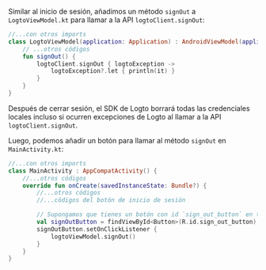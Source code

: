 Similar al inicio de sesión, añadimos un método `signOut` a `LogtoViewModel.kt` para llamar a la API `logtoClient.signOut`:

```kotlin
//...con otros imports
class LogtoViewModel(application: Application) : AndroidViewModel(application) {
    // ...otros códigos
    fun signOut() {
        logtoClient.signOut { logtoException ->
            logtoException?.let { println(it) }
        }
    }
}
```

Después de cerrar sesión, el SDK de Logto borrará todas las credenciales locales incluso si ocurren excepciones de Logto al llamar a la API `logtoClient.signOut`.

Luego, podemos añadir un botón para llamar al método `signOut` en `MainActivity.kt`:

```kotlin
//...con otros imports
class MainActivity : AppCompatActivity() {
    //...otros códigos
    override fun onCreate(savedInstanceState: Bundle?) {
        //...otros códigos
        //...códigos del botón de inicio de sesión

        // Supongamos que tienes un botón con id `sign_out_button` en tu diseño
        val signOutButton = findViewById<Button>(R.id.sign_out_button)
        signOutButton.setOnClickListener {
            logtoViewModel.signOut()
        }
    }
}
```
